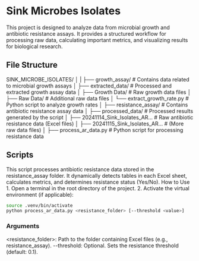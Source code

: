 # Sink Microbes Isolates
This project is designed to analyze data from microbial growth and antibiotic resistance assays. It provides a structured workflow for processing raw data, calculating important metrics, and visualizing results for biological research.

## File Structure
SINK_MICROBE_ISOLATES/
│
|
├── growth_assay/          # Contains data related to microbial growth assays
│   ├── extracted_data/    # Processed and extracted growth assay data
│   ├── Growth Data/       # Raw growth data files
│   ├── Raw Data/          # Additional raw data files
│   └── extract_growth_rate.py # Python script to analyze growth rates
│
├── resistance_assay/      # Contains antibiotic resistance assay data
│   ├── processed_data/    # Processed results generated by the script
│   ├── 20241114_Sink_Isolates_AR... # Raw antibiotic resistance data (Excel files)
│   ├── 20241115_Sink_Isolates_AR... # (More raw data files)
│
├── process_ar_data.py     # Python script for processing resistance data

## Scripts
This script processes antibiotic resistance data stored in the resistance_assay folder. It dynamically detects tables in each Excel sheet, calculates metrics, and determines resistance status (Yes/No).
How to Use
	1.	Open a terminal in the root directory of the project.
	2.	Activate the virtual environment (if applicable):

```bash
source .venv/bin/activate
python process_ar_data.py <resistance_folder> [--threshold <value>]
```
### Arguments
<resistance_folder>: Path to the folder containing Excel files (e.g., resistance_assay).
--threshold: Optional. Sets the resistance threshold (default: 0.1).

